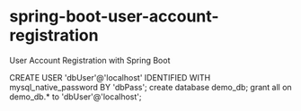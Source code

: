 # spring-boot-user-account-registration
User Account Registration with Spring Boot

CREATE USER 'dbUser'@'localhost' IDENTIFIED WITH mysql_native_password BY 'dbPass';
create database demo_db;
grant all on demo_db.* to 'dbUser'@'localhost';
